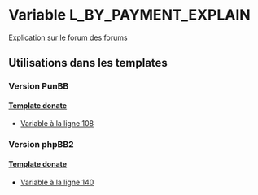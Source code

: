 # Variable L_BY_PAYMENT_EXPLAIN
[Explication sur le forum des forums](http://forum.forumactif.com/t294113-listing-des-variables#L_BY_PAYMENT_EXPLAIN)
## Utilisations dans les templates
### Version PunBB
#### [Template donate](punbb/donate.md)
* [Variable à la ligne 108](../punbb/donate.tpl#L108)
### Version phpBB2
#### [Template donate](subsilver/donate.md)
* [Variable à la ligne 140](../subsilver/donate.tpl#L140)